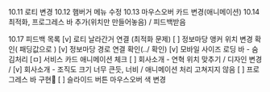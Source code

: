 10.11 로티 변경
10.12 햄버거 메뉴 수정
10.13 마우스오버 카드 변경(애니메이션)
10.14 최적화, 프로그레스 바 추가(위치만 만들어놓음) / 피드백받음


10.17 피드백 목록
[v] 로티 날라간거 연결 (최적화 문제)
[ ] 정보마당 앵커 위치 변경 확인( 패딩값으로 )
[v] 정보마당 경로 연결 확인(../ 확인)
[v] 모바일 사이즈 로딩 바 - 숨김처리
[ㅁ] 서비스 카드 애니메이션 체크
[ ] 회사소개 - 연혁 위치 맞추기 / 디자인 변경 / 
[v] 회사소개 - 조직도 크기 너무 큰듯, 너비 / 애니메이션 처리 고쳐지지 않음
[ ] 프로그레스 바 구현👀
[ ] 슬라이드 버튼 마우스오버 색 변경
